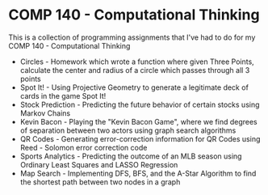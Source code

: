 # COMP 140 - Computational Thinking
This is a collection of programming assignments that I've had to do for my COMP 140 - Computational Thinking
* Circles - Homework which wrote a function where given Three Points, calculate the center and radius of a circle which passes through all 3 points
* Spot It! - Using Projective Geometry to generate a legitimate deck of cards in the game Spot It!
* Stock Prediction - Predicting the future behavior of certain stocks using Markov Chains
* Kevin Bacon - Playing the "Kevin Bacon Game", where we find degrees of separation between two actors using graph search algorithms
* QR Codes - Generating error-correction information for QR Codes using Reed - Solomon error correction code
* Sports Analytics - Predicting the outcome of an MLB season using Ordinary Least Squares and LASSO Regression
* Map Search - Implementing DFS, BFS, and the A-Star Algorithm to find the shortest path between two nodes in a graph
